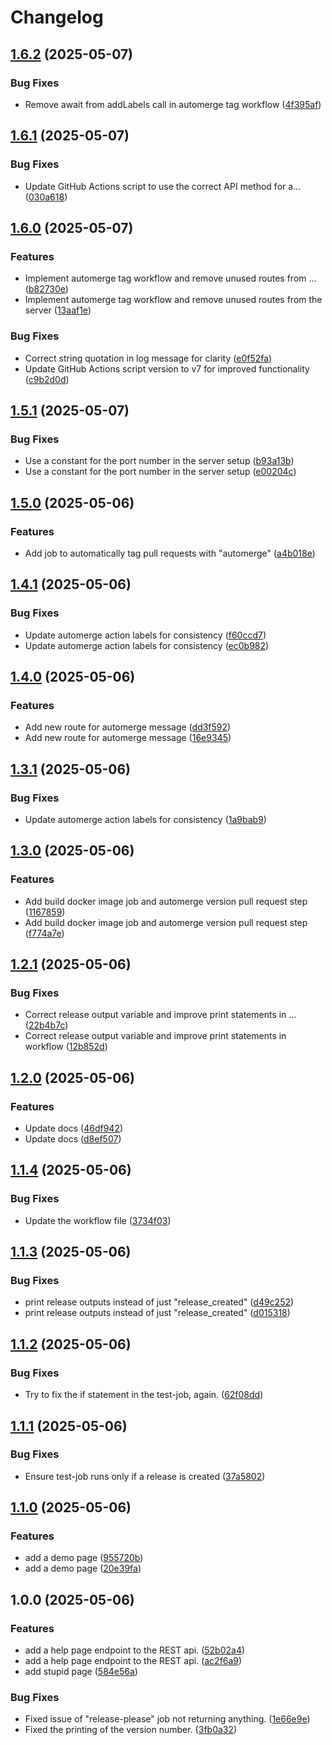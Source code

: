 # Changelog

## [1.6.2](https://github.com/Baby-Monitor-Simulator/semantic-versioning-demo/compare/v1.6.1...v1.6.2) (2025-05-07)


### Bug Fixes

* Remove await from addLabels call in automerge tag workflow ([4f395af](https://github.com/Baby-Monitor-Simulator/semantic-versioning-demo/commit/4f395af6a8176dadc4ca1d36d5cef872e9345ce6))

## [1.6.1](https://github.com/Baby-Monitor-Simulator/semantic-versioning-demo/compare/v1.6.0...v1.6.1) (2025-05-07)


### Bug Fixes

* Update GitHub Actions script to use the correct API method for a… ([030a618](https://github.com/Baby-Monitor-Simulator/semantic-versioning-demo/commit/030a618df44da66e38586d8a32fabe1b42a8961a))

## [1.6.0](https://github.com/Baby-Monitor-Simulator/semantic-versioning-demo/compare/v1.5.1...v1.6.0) (2025-05-07)


### Features

* Implement automerge tag workflow and remove unused routes from … ([b82730e](https://github.com/Baby-Monitor-Simulator/semantic-versioning-demo/commit/b82730ec26a6af868a5d20882b1e5099971bb434))
* Implement automerge tag workflow and remove unused routes from the server ([13aaf1e](https://github.com/Baby-Monitor-Simulator/semantic-versioning-demo/commit/13aaf1e64fe75f65bf7a9dae69bc7d19ce39443a))


### Bug Fixes

* Correct string quotation in log message for clarity ([e0f52fa](https://github.com/Baby-Monitor-Simulator/semantic-versioning-demo/commit/e0f52fa46e19cc1db0281f609f49ec90ed2f2d79))
* Update GitHub Actions script version to v7 for improved functionality ([c9b2d0d](https://github.com/Baby-Monitor-Simulator/semantic-versioning-demo/commit/c9b2d0dcecdfc2453d97624b70c44a788e28fab0))

## [1.5.1](https://github.com/Baby-Monitor-Simulator/semantic-versioning-demo/compare/v1.5.0...v1.5.1) (2025-05-07)


### Bug Fixes

* Use a constant for the port number in the server setup ([b93a13b](https://github.com/Baby-Monitor-Simulator/semantic-versioning-demo/commit/b93a13bb7cefe52537455b5b37442ba55a56730b))
* Use a constant for the port number in the server setup ([e00204c](https://github.com/Baby-Monitor-Simulator/semantic-versioning-demo/commit/e00204c51bed7c48593d580d008212bf8c273c22))

## [1.5.0](https://github.com/rikdgd/semantic-versioning-demo/compare/v1.4.1...v1.5.0) (2025-05-06)


### Features

* Add job to automatically tag pull requests with "automerge" ([a4b018e](https://github.com/rikdgd/semantic-versioning-demo/commit/a4b018e77f6679f86770c8d043af2356b96241c1))

## [1.4.1](https://github.com/rikdgd/semantic-versioning-demo/compare/v1.4.0...v1.4.1) (2025-05-06)


### Bug Fixes

* Update automerge action labels for consistency ([f60ccd7](https://github.com/rikdgd/semantic-versioning-demo/commit/f60ccd742f0a8acc9610b968c7589585b6b17d19))
* Update automerge action labels for consistency ([ec0b982](https://github.com/rikdgd/semantic-versioning-demo/commit/ec0b982de851e179ff4269caa645b090e4e57c9e))

## [1.4.0](https://github.com/rikdgd/semantic-versioning-demo/compare/v1.3.1...v1.4.0) (2025-05-06)


### Features

* Add new route for automerge message ([dd3f592](https://github.com/rikdgd/semantic-versioning-demo/commit/dd3f592e0b2a47dd93ee604f21f445744ca9cf34))
* Add new route for automerge message ([16e9345](https://github.com/rikdgd/semantic-versioning-demo/commit/16e9345fb8bab92efa71839de48063892849c9b5))

## [1.3.1](https://github.com/rikdgd/semantic-versioning-demo/compare/v1.3.0...v1.3.1) (2025-05-06)


### Bug Fixes

* Update automerge action labels for consistency ([1a9bab9](https://github.com/rikdgd/semantic-versioning-demo/commit/1a9bab927981ae63da50120be201f58e887c3fc5))

## [1.3.0](https://github.com/rikdgd/semantic-versioning-demo/compare/v1.2.1...v1.3.0) (2025-05-06)


### Features

* Add build docker image job and automerge version pull request step ([1167859](https://github.com/rikdgd/semantic-versioning-demo/commit/11678597382203a0ad64e1bb4bb4b5881a1e7dac))
* Add build docker image job and automerge version pull request step ([f774a7e](https://github.com/rikdgd/semantic-versioning-demo/commit/f774a7e3283294719dbaddb02a52877286cacd65))

## [1.2.1](https://github.com/rikdgd/semantic-versioning-demo/compare/v1.2.0...v1.2.1) (2025-05-06)


### Bug Fixes

* Correct release output variable and improve print statements in … ([22b4b7c](https://github.com/rikdgd/semantic-versioning-demo/commit/22b4b7cfbd1a331dedee7bb0117c45d0c5969490))
* Correct release output variable and improve print statements in workflow ([12b852d](https://github.com/rikdgd/semantic-versioning-demo/commit/12b852dedfc298c18ec9cc5d7f8f26073e696385))

## [1.2.0](https://github.com/rikdgd/semantic-versioning-demo/compare/v1.1.4...v1.2.0) (2025-05-06)


### Features

* Update docs ([46df942](https://github.com/rikdgd/semantic-versioning-demo/commit/46df942ae04b68442d77d35b0b0100f0e555c02e))
* Update docs ([d8ef507](https://github.com/rikdgd/semantic-versioning-demo/commit/d8ef507401310e68a4144fb913ed26c61318d73c))

## [1.1.4](https://github.com/rikdgd/semantic-versioning-demo/compare/v1.1.3...v1.1.4) (2025-05-06)


### Bug Fixes

* Update the workflow file ([3734f03](https://github.com/rikdgd/semantic-versioning-demo/commit/3734f0373b9ee26661aa64588bb1c5062c1765de))

## [1.1.3](https://github.com/rikdgd/semantic-versioning-demo/compare/v1.1.2...v1.1.3) (2025-05-06)


### Bug Fixes

* print release outputs instead of just "release_created" ([d49c252](https://github.com/rikdgd/semantic-versioning-demo/commit/d49c252d9fbf3215bb6b894841586ded272ed7c1))
* print release outputs instead of just "release_created" ([d015318](https://github.com/rikdgd/semantic-versioning-demo/commit/d01531800fb185ff65a265808fd77e014b47f4c4))

## [1.1.2](https://github.com/rikdgd/semantic-versioning-demo/compare/v1.1.1...v1.1.2) (2025-05-06)


### Bug Fixes

* Try to fix the if statement in the test-job, again. ([62f08dd](https://github.com/rikdgd/semantic-versioning-demo/commit/62f08ddd939eb1b3a0eae6f57b0e8d84ac990991))

## [1.1.1](https://github.com/rikdgd/semantic-versioning-demo/compare/v1.1.0...v1.1.1) (2025-05-06)


### Bug Fixes

* Ensure test-job runs only if a release is created ([37a5802](https://github.com/rikdgd/semantic-versioning-demo/commit/37a5802a10373d83eada7ebfe162a9830e5c0c56))

## [1.1.0](https://github.com/rikdgd/semantic-versioning-demo/compare/v1.0.0...v1.1.0) (2025-05-06)


### Features

* add a demo page ([955720b](https://github.com/rikdgd/semantic-versioning-demo/commit/955720bbe7e450415f50d014e8a5a819f200044e))
* add a demo page ([20e39fa](https://github.com/rikdgd/semantic-versioning-demo/commit/20e39faab6b904316286e74fe5dc967baa8a0dbd))

## 1.0.0 (2025-05-06)


### Features

* add a help page endpoint to the REST api. ([52b02a4](https://github.com/rikdgd/semantic-versioning-demo/commit/52b02a4f0ea9f130079aaba05b0dc0bf2bb6940f))
* add a help page endpoint to the REST api. ([ac2f6a9](https://github.com/rikdgd/semantic-versioning-demo/commit/ac2f6a9934024b06ec341015c2227f99c763acc7))
* add stupid page ([584e56a](https://github.com/rikdgd/semantic-versioning-demo/commit/584e56ab29348a5069573f852ad1404d84c8f466))


### Bug Fixes

* Fixed issue of "release-please" job not returning anything. ([1e66e9e](https://github.com/rikdgd/semantic-versioning-demo/commit/1e66e9e7ff463429a749f2319787d59ed84bb4d1))
* Fixed the printing of the version number. ([3fb0a32](https://github.com/rikdgd/semantic-versioning-demo/commit/3fb0a321e81b0d4fb7c982f4e85f9823df75dd64))

